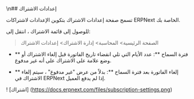 \n## إعدادات الاشتراك

تسمح صفحة إعدادات الاشتراك بتكوين الإعدادات لاشتراكات ERPNext الخاصة بك.

للوصول إلى قائمة الاشتراك ، انتقل إلى:

> الصفحة الرئيسية> المحاسبة> إدارة الاشتراك> إعدادات الاشتراك

* ** فترة السماح **: عدد الأيام التي تلي انقضاء تاريخ الفاتورة قبل إلغاء الاشتراك أو وضع علامة على الاشتراك على أنه غير مدفوع.
    
* ** إلغاء الفاتورة بعد فترة السماح **: بدلاً من عرض "غير مدفوع" ، سيتم إلغاء الاشتراك في ERPNext إذا لم يدفع العميل.
    

! [اشتراك] (https://docs.erpnext.com/files/subscription-settings.png)